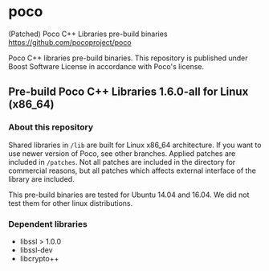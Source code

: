 # poco
(Patched) Poco C++ Libraries pre-build binaries https://github.com/pocoproject/poco

Poco C++ libraries pre-build binaries. This repository is published under Boost Software License in accordance with Poco's license.

## Pre-build Poco C++ Libraries 1.6.0-all for Linux (x86_64)

### About this repository

Shared libraries in `/lib` are built for Linux x86_64 architecture. If you want to use newer version of Poco, see other branches. Applied patches are included in `/patches`. Not all patches are included in the directory for commercial reasons, but all patches which affects external interface of the library are included.

This pre-build binaries are tested for Ubuntu 14.04 and 16.04. We did not test them for other linux distributions.

### Dependent libraries

- libssl > 1.0.0
- libssl-dev
- libcrypto++
